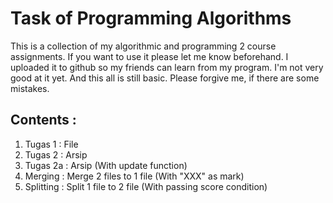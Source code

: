 # Task of Programming Algorithms
This is a collection of my algorithmic and programming 2 course assignments. 
If you want to use it please let me know beforehand. 
I uploaded it to github so my friends can learn from my program.
I'm not very good at it yet. And this all is still basic. Please forgive me, if there are some mistakes.
## Contents :<br>
1. Tugas 1 : File<br>
2. Tugas 2 : Arsip<br>
3. Tugas 2a : Arsip (With update function)<br>
4. Merging : Merge 2 files to 1 file (With "XXX" as mark)<br>
5. Splitting : Split 1 file to 2 file (With passing score condition)<br>
